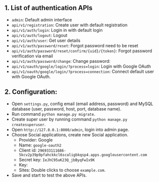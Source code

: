 ## 1. List of authentication APIs
* `admin`: Default admin interface
* `api/v1/registration`: Create user with default registration
* `api/v1/auth/login`: Login in with default login
* `api/v1/auth/logout`: Logout
* `api/v1/auth/user`: Get user details
* `api/v1/auth/password/reset`: Forgot password need to be reset
* `api/v1/auth/password/reset/confirm/{uid}/{token}`: Forgot password verification via email
* `api/v1/auth/password/change`: Change password:
* `api/v1/oauth/google/login/?process=login`: Login with Google OAuth
* `api/v1/oauth/google/login/?process=connection`: Connect default user with Google OAuth.
## 2. Configuration:
* Open `settings.py`, config email (email address, password) and MySQL database (user, password, host, port, database name).
* Run command `python manage.py migrate`.
* Create super user by running command `python manage.py createsuperuser`.
* Open `http://127.0.0.1:8000/admin`, login into admin page.
* Choose Social applications, create new Social application.
  * Provider: Google
  * Name: `google-oauth2`
  * Client id: `296933111686-5kcv2p39p9pfahckkcl6scaligbkqsp4.apps.googleusercontent.com`
  * Secret key: `IeJhC95uK23Q_jbByqFwIx9K`
  * Key: 
  * Sites: Double clicks to choose `example.com`.
* Save and start to test the above APIs.
